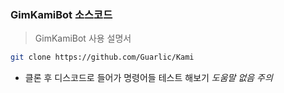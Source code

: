 ### GimKamiBot 소스코드

> GimKamiBot 사용 설명서

```sh
git clone https://github.com/Guarlic/Kami
```
- 클론 후 디스코드로 들어가 명령어들 테스트 해보기 *도움말 없음 주의*
